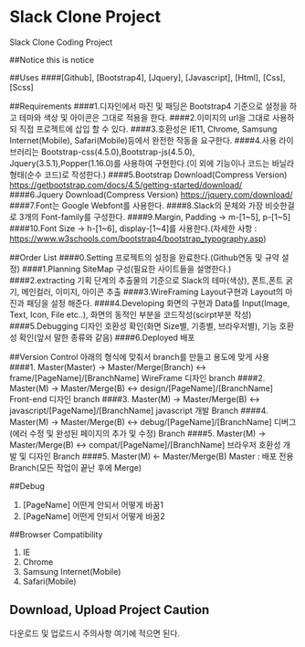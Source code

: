 # Slack Clone Project
Slack Clone Coding Project

##Notice
this is notice

##Uses
####[Github], [Bootstrap4], [Jquery], [Javascript], [Html], [Css], [Scss]

##Requirements
####1.디자인에서 마진 및 패딩은 Bootstrap4 기준으로 설정을 하고 테마와 색상 및 아이콘은 그대로 적용을 한다.
####2.이미지의 url을 그대로 사용하되 직접 프로젝트에 삽입 할 수 있다.
####3.호환성은 IE11, Chrome, Samsung Internet(Mobile), Safari(Mobile)등에서 완전한 작동을 요구한다.
####4.사용 라이브러리는 Bootstrap-css(4.5.0),Bootstrap-js(4.5.0), Jquery(3.5.1),Popper(1.16.0)를 사용하여 구현한다.(이 외에 기능이나 코드는 바닐라 형태(순수 코드)로 작성한다.)
####5.Bootstrap Download(Compress Version) https://getbootstrap.com/docs/4.5/getting-started/download/
####6.Jquery Download(Compress Version) https://jquery.com/download/
####7.Font는 Google Webfont를 사용한다.
####8.Slack의 문체와 가장 비슷한걸로 3개의 Font-family를 구성한다.
####9.Margin, Padding -> m-[1~5], p-[1~5]
####10.Font Size -> h-[1~6], display-[1~4]를 사용한다.(자세한 사항 : https://www.w3schools.com/bootstrap4/bootstrap_typography.asp)

##Order List
####0.Setting
프로젝트의 설정을 완료한다.(Github연동 및 규약 설정)
####1.Planning
SiteMap 구성(필요한 사이트들을 설명한다.)
####2.extracting
기획 단계의 추출물의 기준으로 Slack의 테마(색상), 폰트,폰트 굵기, 메인컬러, 이미지, 아이콘 추출
####3.WireFraming
Layout구현과 Layout의 마진과 패딩을 설정 해준다.
####4.Developing
화면의 구현과 Data를 Input(Image, Text, Icon, File etc..), 화면의 동적인 부분을 코드작성(scirpt부분 작성)
####5.Debugging
디자인 호환성 확인(화면 Size별, 기종별, 브라우저별), 기능 호환성 확인(앞서 말한 종류와 같음)
####6.Deployed
배포

##Version Control
아래의 형식에 맞춰서 branch를 만들고 용도에 맞게 사용
####1. Master(Master) -> Master/Merge(Branch) <-> frame/[PageName]/[BranchName]
WireFrame 디자인 branch
####2. Master(M) -> Master/Merge(B) <-> design/[PageName]/[BranchName]
Front-end 디자인 branch
####3. Master(M) -> Master/Merge(B) <-> javascript/[PageName]/[BranchName]
javascript 개발 Branch
####4. Master(M) -> Master/Merge(B) <-> debug/[PageName]/[BranchName]
디버그(에러 수정 및 완성된 페이지의 추가 및 수정) Branch
####5. Master(M) -> Master/Merge(B) <-> compat/[PageName]/[BranchName]
브라우저 호환성 개발 및 디자인 Branch
####5. Master(M) <- Master/Merge(B)
Master : 배포 전용 Branch(모든 작업이 끝난 후에 Merge)

##Debug
1. [PageName] 어떤게 안되서 어떻게 바꿈1
1. [PageName] 어떤게 안되서 어떻게 바꿈2

##Browser Compatibility
1. IE
2. Chrome
3. Samsung Internet(Mobile)
4. Safari(Mobile)

## Download, Upload Project Caution
다운로드 및 업로드시 주의사항 여기에 적으면 된다.
